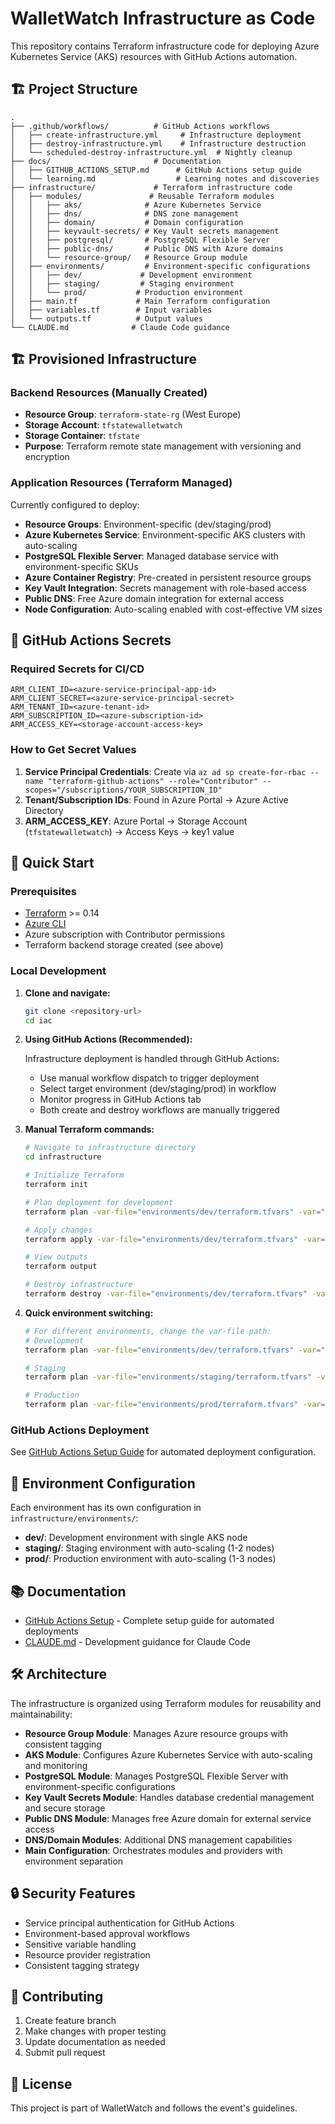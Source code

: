 # WalletWatch Infrastructure as Code

This repository contains Terraform infrastructure code for deploying Azure Kubernetes Service (AKS) resources with GitHub Actions automation.

## 🏗️ Project Structure

```
.
├── .github/workflows/          # GitHub Actions workflows
│   ├── create-infrastructure.yml     # Infrastructure deployment
│   ├── destroy-infrastructure.yml    # Infrastructure destruction
│   └── scheduled-destroy-infrastructure.yml  # Nightly cleanup
├── docs/                       # Documentation
│   ├── GITHUB_ACTIONS_SETUP.md      # GitHub Actions setup guide
│   └── learning.md                  # Learning notes and discoveries
├── infrastructure/             # Terraform infrastructure code
│   ├── modules/               # Reusable Terraform modules
│   │   ├── aks/              # Azure Kubernetes Service
│   │   ├── dns/              # DNS zone management
│   │   ├── domain/           # Domain configuration
│   │   ├── keyvault-secrets/ # Key Vault secrets management
│   │   ├── postgresql/       # PostgreSQL Flexible Server
│   │   ├── public-dns/       # Public DNS with Azure domains
│   │   └── resource-group/   # Resource Group module
│   ├── environments/         # Environment-specific configurations
│   │   ├── dev/             # Development environment
│   │   ├── staging/         # Staging environment
│   │   └── prod/           # Production environment
│   ├── main.tf             # Main Terraform configuration
│   ├── variables.tf        # Input variables
│   └── outputs.tf          # Output values
└── CLAUDE.md              # Claude Code guidance
```

## 🏗️ Provisioned Infrastructure

### Backend Resources (Manually Created)
- **Resource Group**: `terraform-state-rg` (West Europe)
- **Storage Account**: `tfstatewalletwatch`
- **Storage Container**: `tfstate`
- **Purpose**: Terraform remote state management with versioning and encryption

### Application Resources (Terraform Managed)
Currently configured to deploy:
- **Resource Groups**: Environment-specific (dev/staging/prod)
- **Azure Kubernetes Service**: Environment-specific AKS clusters with auto-scaling
- **PostgreSQL Flexible Server**: Managed database service with environment-specific SKUs
- **Azure Container Registry**: Pre-created in persistent resource groups
- **Key Vault Integration**: Secrets management with role-based access
- **Public DNS**: Free Azure domain integration for external access
- **Node Configuration**: Auto-scaling enabled with cost-effective VM sizes

## 🔐 GitHub Actions Secrets

### Required Secrets for CI/CD
```
ARM_CLIENT_ID=<azure-service-principal-app-id>
ARM_CLIENT_SECRET=<azure-service-principal-secret>
ARM_TENANT_ID=<azure-tenant-id>
ARM_SUBSCRIPTION_ID=<azure-subscription-id>
ARM_ACCESS_KEY=<storage-account-access-key>
```

### How to Get Secret Values
1. **Service Principal Credentials**: Create via `az ad sp create-for-rbac --name "terraform-github-actions" --role="Contributor" --scopes="/subscriptions/YOUR_SUBSCRIPTION_ID"`
2. **Tenant/Subscription IDs**: Found in Azure Portal → Azure Active Directory
3. **ARM_ACCESS_KEY**: Azure Portal → Storage Account (`tfstatewalletwatch`) → Access Keys → key1 value

## 🚀 Quick Start

### Prerequisites
- [Terraform](https://www.terraform.io/downloads.html) >= 0.14
- [Azure CLI](https://docs.microsoft.com/en-us/cli/azure/install-azure-cli)
- Azure subscription with Contributor permissions
- Terraform backend storage created (see above)

### Local Development

1. **Clone and navigate:**
   ```bash
   git clone <repository-url>
   cd iac
   ```

2. **Using GitHub Actions (Recommended):**

   Infrastructure deployment is handled through GitHub Actions:
   - Use manual workflow dispatch to trigger deployment
   - Select target environment (dev/staging/prod) in workflow
   - Monitor progress in GitHub Actions tab
   - Both create and destroy workflows are manually triggered

3. **Manual Terraform commands:**
   ```bash
   # Navigate to infrastructure directory
   cd infrastructure
   
   # Initialize Terraform
   terraform init
   
   # Plan deployment for development
   terraform plan -var-file="environments/dev/terraform.tfvars" -var="subscription_id=YOUR_SUBSCRIPTION_ID"
   
   # Apply changes
   terraform apply -var-file="environments/dev/terraform.tfvars" -var="subscription_id=YOUR_SUBSCRIPTION_ID"
   
   # View outputs
   terraform output
   
   # Destroy infrastructure
   terraform destroy -var-file="environments/dev/terraform.tfvars" -var="subscription_id=YOUR_SUBSCRIPTION_ID"
   ```

4. **Quick environment switching:**
   ```bash
   # For different environments, change the var-file path:
   # Development
   terraform plan -var-file="environments/dev/terraform.tfvars" -var="subscription_id=YOUR_SUBSCRIPTION_ID"
   
   # Staging
   terraform plan -var-file="environments/staging/terraform.tfvars" -var="subscription_id=YOUR_SUBSCRIPTION_ID"
   
   # Production
   terraform plan -var-file="environments/prod/terraform.tfvars" -var="subscription_id=YOUR_SUBSCRIPTION_ID"
   ```

### GitHub Actions Deployment

See [GitHub Actions Setup Guide](docs/GITHUB_ACTIONS_SETUP.md) for automated deployment configuration.

## 📁 Environment Configuration

Each environment has its own configuration in `infrastructure/environments/`:

- **dev/**: Development environment with single AKS node
- **staging/**: Staging environment with auto-scaling (1-2 nodes)
- **prod/**: Production environment with auto-scaling (1-3 nodes)

## 📚 Documentation

- [GitHub Actions Setup](docs/GITHUB_ACTIONS_SETUP.md) - Complete setup guide for automated deployments
- [CLAUDE.md](CLAUDE.md) - Development guidance for Claude Code

## 🛠️ Architecture

The infrastructure is organized using Terraform modules for reusability and maintainability:

- **Resource Group Module**: Manages Azure resource groups with consistent tagging
- **AKS Module**: Configures Azure Kubernetes Service with auto-scaling and monitoring
- **PostgreSQL Module**: Manages PostgreSQL Flexible Server with environment-specific configurations
- **Key Vault Secrets Module**: Handles database credential management and secure storage
- **Public DNS Module**: Manages free Azure domain for external service access
- **DNS/Domain Modules**: Additional DNS management capabilities
- **Main Configuration**: Orchestrates modules and providers with environment separation

## 🔒 Security Features

- Service principal authentication for GitHub Actions
- Environment-based approval workflows
- Sensitive variable handling
- Resource provider registration
- Consistent tagging strategy

## 🤝 Contributing

1. Create feature branch
2. Make changes with proper testing
3. Update documentation as needed
4. Submit pull request

## 📄 License

This project is part of WalletWatch and follows the event's guidelines.
